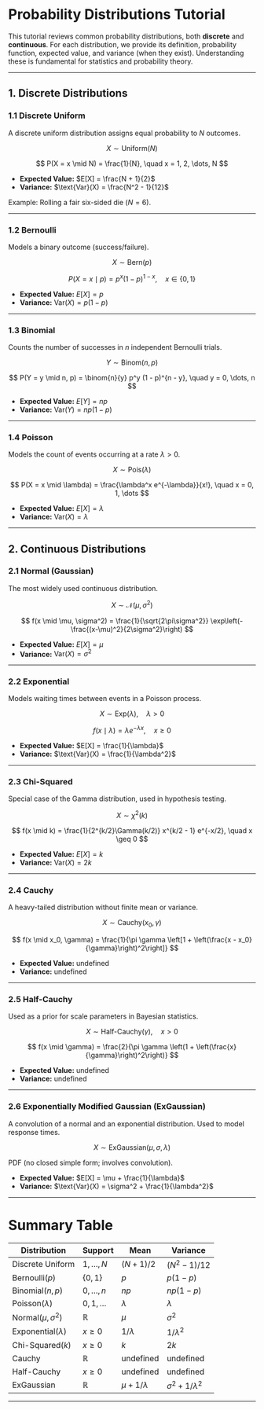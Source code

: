 # Probability Distributions Tutorial

This tutorial reviews common probability distributions, both **discrete** and **continuous**. For each distribution, we provide its definition, probability function, expected value, and variance (when they exist). Understanding these is fundamental for statistics and probability theory.

---

## 1. Discrete Distributions

### 1.1 Discrete Uniform
A discrete uniform distribution assigns equal probability to $N$ outcomes.

$$
X \sim \text{Uniform}(N)
$$

$$
P(X = x \mid N) = \frac{1}{N}, \quad x = 1, 2, \dots, N
$$

- **Expected Value:** $E[X] = \frac{N + 1}{2}$  
- **Variance:** $\text{Var}(X) = \frac{N^2 - 1}{12}$  

Example: Rolling a fair six-sided die ($N=6$).

---

### 1.2 Bernoulli
Models a binary outcome (success/failure).

$$
X \sim \text{Bern}(p)
$$

$$
P(X = x \mid p) = p^x (1 - p)^{1 - x}, \quad x \in \{0, 1\}
$$

- **Expected Value:** $E[X] = p$  
- **Variance:** $\text{Var}(X) = p(1 - p)$  

---

### 1.3 Binomial
Counts the number of successes in $n$ independent Bernoulli trials.

$$
Y \sim \text{Binom}(n, p)
$$

$$
P(Y = y \mid n, p) = \binom{n}{y} p^y (1 - p)^{n - y}, \quad y = 0, \dots, n
$$

- **Expected Value:** $E[Y] = np$  
- **Variance:** $\text{Var}(Y) = np(1 - p)$  

---

### 1.4 Poisson
Models the count of events occurring at a rate $\lambda > 0$.

$$
X \sim \text{Pois}(\lambda)
$$

$$
P(X = x \mid \lambda) = \frac{\lambda^x e^{-\lambda}}{x!}, \quad x = 0, 1, \dots
$$

- **Expected Value:** $E[X] = \lambda$  
- **Variance:** $\text{Var}(X) = \lambda$  

---

## 2. Continuous Distributions

### 2.1 Normal (Gaussian)
The most widely used continuous distribution.

$$
X \sim \mathcal{N}(\mu, \sigma^2)
$$

$$
f(x \mid \mu, \sigma^2) = \frac{1}{\sqrt{2\pi\sigma^2}} \exp\left(-\frac{(x-\mu)^2}{2\sigma^2}\right)
$$

- **Expected Value:** $E[X] = \mu$  
- **Variance:** $\text{Var}(X) = \sigma^2$  

---

### 2.2 Exponential
Models waiting times between events in a Poisson process.

$$
X \sim \text{Exp}(\lambda), \quad \lambda > 0
$$

$$
f(x \mid \lambda) = \lambda e^{-\lambda x}, \quad x \geq 0
$$

- **Expected Value:** $E[X] = \frac{1}{\lambda}$  
- **Variance:** $\text{Var}(X) = \frac{1}{\lambda^2}$  

---

### 2.3 Chi-Squared
Special case of the Gamma distribution, used in hypothesis testing.

$$
X \sim \chi^2(k)
$$

$$
f(x \mid k) = \frac{1}{2^{k/2}\Gamma(k/2)} x^{k/2 - 1} e^{-x/2}, \quad x \geq 0
$$

- **Expected Value:** $E[X] = k$  
- **Variance:** $\text{Var}(X) = 2k$  

---

### 2.4 Cauchy
A heavy-tailed distribution without finite mean or variance.

$$
X \sim \text{Cauchy}(x_0, \gamma)
$$

$$
f(x \mid x_0, \gamma) = \frac{1}{\pi \gamma \left[1 + \left(\frac{x - x_0}{\gamma}\right)^2\right]}
$$

- **Expected Value:** undefined  
- **Variance:** undefined  

---

### 2.5 Half-Cauchy
Used as a prior for scale parameters in Bayesian statistics.

$$
X \sim \text{Half-Cauchy}(\gamma), \quad x > 0
$$

$$
f(x \mid \gamma) = \frac{2}{\pi \gamma \left(1 + \left(\frac{x}{\gamma}\right)^2\right)}
$$

- **Expected Value:** undefined  
- **Variance:** undefined  

---

### 2.6 Exponentially Modified Gaussian (ExGaussian)
A convolution of a normal and an exponential distribution. Used to model response times.

$$
X \sim \text{ExGaussian}(\mu, \sigma, \lambda)
$$

PDF (no closed simple form; involves convolution).  

- **Expected Value:** $E[X] = \mu + \frac{1}{\lambda}$  
- **Variance:** $\text{Var}(X) = \sigma^2 + \frac{1}{\lambda^2}$  

---

# Summary Table

| Distribution        | Support             | Mean             | Variance              |
|---------------------|---------------------|------------------|-----------------------|
| Discrete Uniform    | $1, \dots, N$       | $(N+1)/2$        | $(N^2-1)/12$          |
| Bernoulli($p$)      | $\{0,1\}$           | $p$              | $p(1-p)$              |
| Binomial($n,p$)     | $0, \dots, n$       | $np$             | $np(1-p)$             |
| Poisson($\lambda$)  | $0,1,\dots$         | $\lambda$        | $\lambda$             |
| Normal($\mu,\sigma^2$)| $\mathbb{R}$      | $\mu$            | $\sigma^2$            |
| Exponential($\lambda$)| $x \geq 0$        | $1/\lambda$      | $1/\lambda^2$         |
| Chi-Squared($k$)    | $x \geq 0$          | $k$              | $2k$                  |
| Cauchy              | $\mathbb{R}$        | undefined        | undefined             |
| Half-Cauchy         | $x \geq 0$          | undefined        | undefined             |
| ExGaussian          | $\mathbb{R}$        | $\mu + 1/\lambda$| $\sigma^2 + 1/\lambda^2$ |

---
